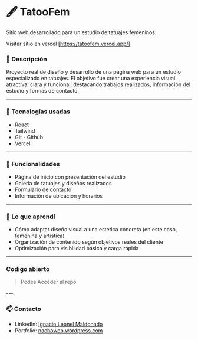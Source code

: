 # 🖋️ TatooFem

Sitio web desarrollado para un estudio de tatuajes femeninos.

Visitar sitio en vercel [https://tatoofem.vercel.app/]

### 📌 Descripción
Proyecto real de diseño y desarrollo de una página web para un estudio especializado en tatuajes. El objetivo fue crear una experiencia visual atractiva, clara y funcional, destacando trabajos realizados, información del estudio y formas de contacto.

---

### 🔧 Tecnologías usadas

- React
- Tailwind
- Git - Github
- Vercel
---

### 🎯 Funcionalidades

- Página de inicio con presentación del estudio
- Galería de tatuajes y diseños realizados
- Formulario de contacto
- Información de ubicación y horarios

---

### 🧠 Lo que aprendí

- Cómo adaptar diseño visual a una estética concreta (en este caso, femenina y artística)
- Organización de contenido según objetivos reales del cliente
- Optimización para visibilidad básica y carga rápida

---

### Codigo abierto

> Podes Acceder al repo

---.

### 📫 Contacto

- LinkedIn: [Ignacio Leonel Maldonado](https://www.linkedin.com/in/ignacio-leonel/)
- Portfolio: [nachoweb.wordpress.com](https://nachoweb.wordpress.com/)
